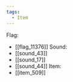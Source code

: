 ```yaml
---
tags:
  - Item
---
```

Flag:
- [[flag_11376]]
Sound:
- [[sound_43]]
- [[sound_17]]
- [[sound_44]]
Item:
- [[item_509]]

